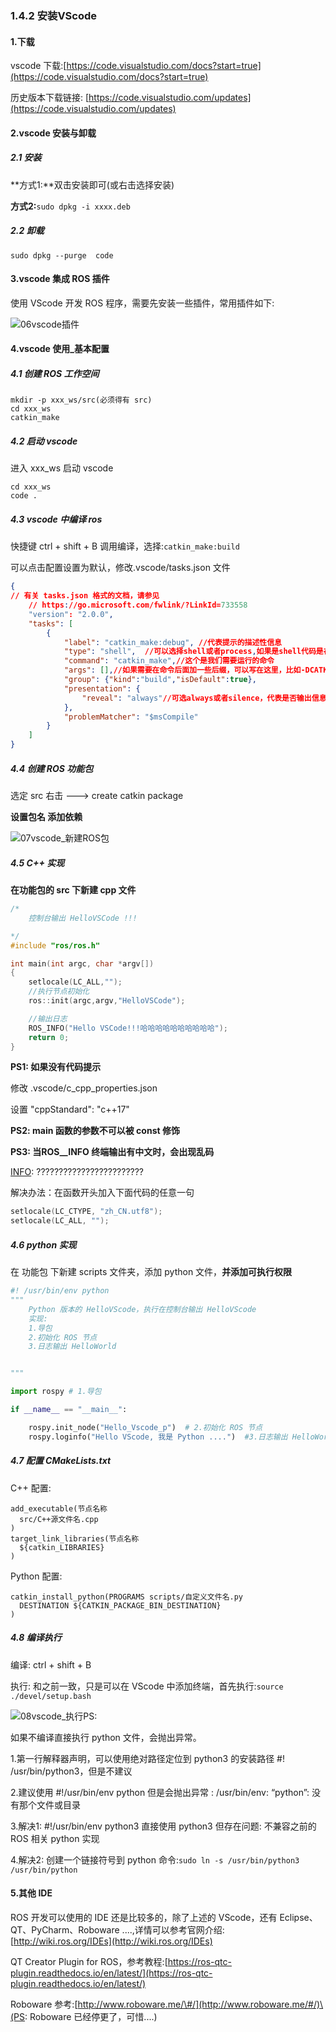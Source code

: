 ### 1.4.2 安装VScode

#### 1.下载

vscode 下载:[https://code.visualstudio.com/docs?start=true](https://code.visualstudio.com/docs?start=true)

历史版本下载链接: [https://code.visualstudio.com/updates](https://code.visualstudio.com/updates)

#### 2.vscode 安装与卸载

##### 2.1 安装

**方式1:**双击安装即可\(或右击选择安装\)

**方式2:**`sudo dpkg -i xxxx.deb`

##### 2.2 卸载

```
sudo dpkg --purge  code
```

#### 3.vscode 集成 ROS 插件

使用 VScode 开发 ROS 程序，需要先安装一些插件，常用插件如下:

![](file://D:/ROS课程/ROS讲义_Noetic/ROS01_概述与环境搭建/img/06vscode插件.PNG?lastModify=1594352429 "06vscode插件")

#### 4.vscode 使用\_基本配置

##### 4.1 创建 ROS 工作空间

```
mkdir -p xxx_ws/src(必须得有 src)
cd xxx_ws
catkin_make
```

##### 4.2 启动 vscode

进入 xxx\_ws 启动 vscode

```
cd xxx_ws
code .
```

##### 4.3 vscode 中编译 ros

快捷键 ctrl + shift + B 调用编译，选择:`catkin_make:build`

可以点击配置设置为默认，修改.vscode/tasks.json 文件

```json
{
// 有关 tasks.json 格式的文档，请参见
    // https://go.microsoft.com/fwlink/?LinkId=733558
    "version": "2.0.0",
    "tasks": [
        {
            "label": "catkin_make:debug", //代表提示的描述性信息
            "type": "shell",  //可以选择shell或者process,如果是shell代码是在shell里面运行一个命令，如果是process代表作为一个进程来运行
            "command": "catkin_make",//这个是我们需要运行的命令
            "args": [],//如果需要在命令后面加一些后缀，可以写在这里，比如-DCATKIN_WHITELIST_PACKAGES=“pac1;pac2”
            "group": {"kind":"build","isDefault":true},
            "presentation": {
                "reveal": "always"//可选always或者silence，代表是否输出信息
            },
            "problemMatcher": "$msCompile"
        }
    ]
}
```

##### 4.4 创建 ROS 功能包

选定 src 右击 ---&gt; create catkin package

**设置包名 添加依赖**

![](file://D:/ROS课程/ROS讲义_Noetic/ROS01_概述与环境搭建/img/07vscode_新建ROS包.PNG?lastModify=1594352429 "07vscode\_新建ROS包")

##### 4.5 C++ 实现

**在功能包的 src 下新建 cpp 文件**

```cpp
/*
    控制台输出 HelloVSCode !!!

*/
#include "ros/ros.h"

int main(int argc, char *argv[])
{
    setlocale(LC_ALL,"");
    //执行节点初始化
    ros::init(argc,argv,"HelloVSCode");

    //输出日志
    ROS_INFO("Hello VSCode!!!哈哈哈哈哈哈哈哈哈哈");
    return 0;
}
```

**PS1: 如果没有代码提示**

修改 .vscode/c\_cpp\_properties.json

设置 "cppStandard": "c++17"

**PS2: main 函数的参数不可以被 const 修饰**

**PS3: 当ROS\_\_INFO 终端输出有中文时，会出现乱码**

[INFO](#): ????????????????????????

解决办法：在函数开头加入下面代码的任意一句

```cpp
setlocale(LC_CTYPE, "zh_CN.utf8");
setlocale(LC_ALL, "");
```

##### 4.6 python 实现

在 功能包 下新建 scripts 文件夹，添加 python 文件，**并添加可执行权限**

```py
#! /usr/bin/env python
"""
    Python 版本的 HelloVScode，执行在控制台输出 HelloVScode
    实现:
    1.导包
    2.初始化 ROS 节点
    3.日志输出 HelloWorld


"""

import rospy # 1.导包

if __name__ == "__main__":

    rospy.init_node("Hello_Vscode_p")  # 2.初始化 ROS 节点
    rospy.loginfo("Hello VScode, 我是 Python ....")  #3.日志输出 HelloWorld
```



##### 4.7 配置 CMakeLists.txt

C++ 配置:

```
add_executable(节点名称
  src/C++源文件名.cpp
)
target_link_libraries(节点名称
  ${catkin_LIBRARIES}
)
```

Python 配置:

```
catkin_install_python(PROGRAMS scripts/自定义文件名.py
  DESTINATION ${CATKIN_PACKAGE_BIN_DESTINATION}
)
```

##### 4.8 编译执行

编译: ctrl + shift + B

执行: 和之前一致，只是可以在 VScode 中添加终端，首先执行:`source ./devel/setup.bash`

![](file://D:/ROS课程/ROS讲义_Noetic/ROS01_概述与环境搭建/img/08vscode_执行.PNG?lastModify=1594352429 "08vscode\_执行")PS:

如果不编译直接执行 python 文件，会抛出异常。

1.第一行解释器声明，可以使用绝对路径定位到 python3 的安装路径 \#! /usr/bin/python3，但是不建议

2.建议使用 \#!/usr/bin/env python 但是会抛出异常 : /usr/bin/env: “python”: 没有那个文件或目录

3.解决1: \#!/usr/bin/env python3 直接使用 python3 但存在问题: 不兼容之前的 ROS 相关 python 实现

4.解决2: 创建一个链接符号到 python 命令:`sudo ln -s /usr/bin/python3 /usr/bin/python`

#### 5.其他 IDE

ROS 开发可以使用的 IDE 还是比较多的，除了上述的 VScode，还有 Eclipse、QT、PyCharm、Roboware ....,详情可以参考官网介绍:[http://wiki.ros.org/IDEs](http://wiki.ros.org/IDEs)

QT Creator Plugin for ROS，参考教程:[https://ros-qtc-plugin.readthedocs.io/en/latest/](https://ros-qtc-plugin.readthedocs.io/en/latest/)

Roboware 参考:[http://www.roboware.me/\#/](http://www.roboware.me/#/)\(PS: Roboware 已经停更了，可惜....\)

